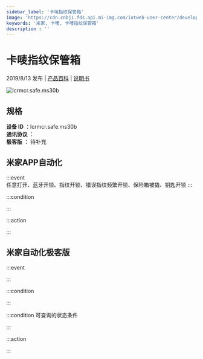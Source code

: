 ```yaml
---
sidebar_label: '卡唛指纹保管箱'
image: 'https://cdn.cnbj1.fds.api.mi-img.com/iotweb-user-center/developer_1679047614672sQyKbvCp.png?GalaxyAccessKeyId=AKVGLQWBOVIRQ3XLEW&Expires=9223372036854775807&Signature=AEOndqoCPAMzfocsBshH5b8HVp0='
keywords: '米家, 卡唛, 卡唛指纹保管箱'
description : ''
---
```

# 卡唛指纹保管箱

2019/8/13 发布 | [产品百科](https://home.mi.com/webapp/content/baike/product/index.html?model=lcrmcr.safe.ms30b/) | [说明书](https://home.mi.com/views/introduction.html?model=lcrmcr.safe.ms30b&region=cn)

![lcrmcr.safe.ms30b](https://cdn.cnbj1.fds.api.mi-img.com/iotweb-user-center/developer_1679047614672sQyKbvCp.png?GalaxyAccessKeyId=AKVGLQWBOVIRQ3XLEW&Expires=9223372036854775807&Signature=AEOndqoCPAMzfocsBshH5b8HVp0=)

## 规格  
> 
**设备 ID** ：lcrmcr.safe.ms30b  
**通讯协议** ：  
**极客版**  ： 待补充 


## 米家APP自动化  

:::event  
任意打开、蓝牙开锁、指纹开锁、错误指纹频繁开锁、保险箱被撬、钥匙开锁
:::

:::condition  

:::

:::action   

:::

## 米家自动化极客版  

:::event  

:::

:::condition  

:::

:::condition 可查询的状态条件  

:::

:::action  

:::

        
